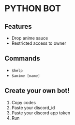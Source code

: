 # PYTHON BOT

## Features

- Drop anime sauce
- Restricted access to owner

## Commands

- `$help`
- `$anime [name]`

## Create your own bot!

1. Copy codes
2. Paste your discord_id
3. Paste your discord app token
4. Run
